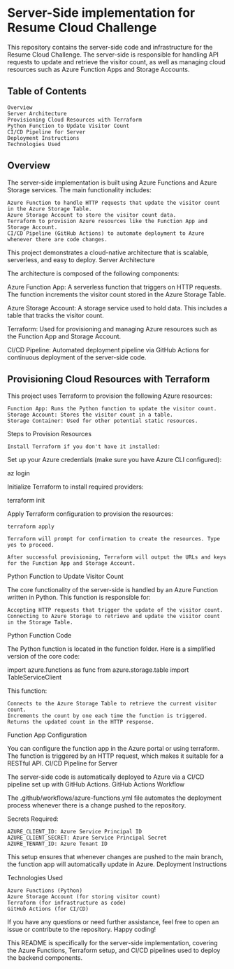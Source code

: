 # Server-Side implementation for Resume Cloud Challenge

This repository contains the server-side code and infrastructure for the Resume Cloud Challenge. The server-side is responsible for handling API requests to update and retrieve the visitor count, as well as managing cloud resources such as Azure Function Apps and Storage Accounts.

## Table of Contents

    Overview
    Server Architecture
    Provisioning Cloud Resources with Terraform
    Python Function to Update Visitor Count
    CI/CD Pipeline for Server
    Deployment Instructions
    Technologies Used

## Overview

The server-side implementation is built using Azure Functions and Azure Storage services. The main functionality includes:

    Azure Function to handle HTTP requests that update the visitor count in the Azure Storage Table.
    Azure Storage Account to store the visitor count data.
    Terraform to provision Azure resources like the Function App and Storage Account.
    CI/CD Pipeline (GitHub Actions) to automate deployment to Azure whenever there are code changes.

This project demonstrates a cloud-native architecture that is scalable, serverless, and easy to deploy.
Server Architecture

The architecture is composed of the following components:

Azure Function App: A serverless function that triggers on HTTP requests. The function increments the visitor count stored in the Azure Storage Table.

Azure Storage Account: A storage service used to hold data. This includes a table that tracks the visitor count.

Terraform: Used for provisioning and managing Azure resources such as the Function App and Storage Account.

CI/CD Pipeline: Automated deployment pipeline via GitHub Actions for continuous deployment of the server-side code.

## Provisioning Cloud Resources with Terraform

This project uses Terraform to provision the following Azure resources:

    Function App: Runs the Python function to update the visitor count.
    Storage Account: Stores the visitor count in a table.
    Storage Container: Used for other potential static resources.

Steps to Provision Resources

    Install Terraform if you don't have it installed:

Set up your Azure credentials (make sure you have Azure CLI configured):

az login

Initialize Terraform to install required providers:

terraform init

Apply Terraform configuration to provision the resources:

    terraform apply

    Terraform will prompt for confirmation to create the resources. Type yes to proceed.

    After successful provisioning, Terraform will output the URLs and keys for the Function App and Storage Account.

Python Function to Update Visitor Count

The core functionality of the server-side is handled by an Azure Function written in Python. This function is responsible for:

    Accepting HTTP requests that trigger the update of the visitor count.
    Connecting to Azure Storage to retrieve and update the visitor count in the Storage Table.

Python Function Code

The Python function is located in the function folder. Here is a simplified version of the core code:

import azure.functions as func
from azure.storage.table import TableServiceClient


This function:

    Connects to the Azure Storage Table to retrieve the current visitor count.
    Increments the count by one each time the function is triggered.
    Returns the updated count in the HTTP response.

Function App Configuration

You can configure the function app in the Azure portal or using terraform. The function is triggered by an HTTP request, which makes it suitable for a RESTful API.
CI/CD Pipeline for Server

The server-side code is automatically deployed to Azure via a CI/CD pipeline set up with GitHub Actions.
GitHub Actions Workflow

The .github/workflows/azure-functions.yml file automates the deployment process whenever there is a change pushed to the repository.


Secrets Required:

    AZURE_CLIENT_ID: Azure Service Principal ID
    AZURE_CLIENT_SECRET: Azure Service Principal Secret
    AZURE_TENANT_ID: Azure Tenant ID

This setup ensures that whenever changes are pushed to the main branch, the function app will automatically update in Azure.
Deployment Instructions


Technologies Used

    Azure Functions (Python)
    Azure Storage Account (for storing visitor count)
    Terraform (for infrastructure as code)
    GitHub Actions (for CI/CD)

If you have any questions or need further assistance, feel free to open an issue or contribute to the repository. Happy coding!

This README is specifically for the server-side implementation, covering the Azure Functions, Terraform setup, and CI/CD pipelines used to deploy the backend components.

